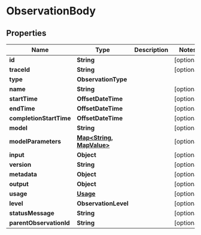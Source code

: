

# ObservationBody


## Properties

| Name | Type | Description | Notes |
|------------ | ------------- | ------------- | -------------|
|**id** | **String** |  |  [optional] |
|**traceId** | **String** |  |  [optional] |
|**type** | **ObservationType** |  |  |
|**name** | **String** |  |  [optional] |
|**startTime** | **OffsetDateTime** |  |  [optional] |
|**endTime** | **OffsetDateTime** |  |  [optional] |
|**completionStartTime** | **OffsetDateTime** |  |  [optional] |
|**model** | **String** |  |  [optional] |
|**modelParameters** | [**Map&lt;String, MapValue&gt;**](MapValue.md) |  |  [optional] |
|**input** | **Object** |  |  [optional] |
|**version** | **String** |  |  [optional] |
|**metadata** | **Object** |  |  [optional] |
|**output** | **Object** |  |  [optional] |
|**usage** | [**Usage**](Usage.md) |  |  [optional] |
|**level** | **ObservationLevel** |  |  [optional] |
|**statusMessage** | **String** |  |  [optional] |
|**parentObservationId** | **String** |  |  [optional] |



